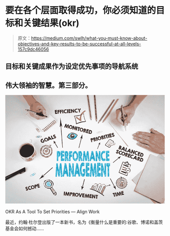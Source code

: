 # 要在各个层面取得成功，你必须知道的目标和关键结果(okr)

> 原文：<https://medium.com/swlh/what-you-must-know-about-objectives-and-key-results-to-be-successful-at-all-levels-157c9dc46056>

## 目标和关键成果作为设定优先事项的导航系统

## 伟大领袖的智慧。第三部分。

![](img/ee503f9c53c8bfb8debfe725dfe5eba9.png)

OKR As A Tool To Set Priorities — Align Work

最近，约翰·杜尔登出版了一本新书，名为《衡量什么是重要的:谷歌、博诺和盖茨基金会如何撼动……
